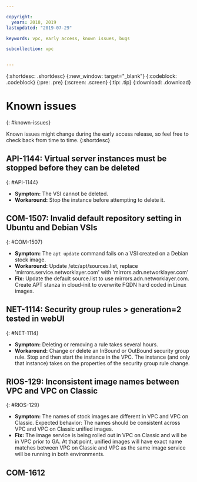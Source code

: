 ```yaml
---

copyright:
  years: 2018, 2019
lastupdated: "2019-07-29"

keywords: vpc, early access, known issues, bugs

subcollection: vpc


---
```


{:shortdesc: .shortdesc}
{:new_window: target="_blank"}
{:codeblock: .codeblock}
{:pre: .pre}
{:screen: .screen}
{:tip: .tip}
{:download: .download}

# Known issues
{: #known-issues}

Known issues might change during the early access release, so feel free to check back from time to time.
{:shortdesc}


## API-1144: Virtual server instances must be stopped before they can be deleted
{: #API-1144}
- **Symptom:** The VSI cannot be deleted.
- **Workaround:** Stop the instance before attempting to delete it.


## COM-1507: Invalid default repository setting in Ubuntu and Debian VSIs
{: #COM-1507}
- **Symptom:** The `apt update` command fails on a VSI created on a Debian stock image.
- **Workaround:** Update /etc/apt/sources.list, replace 'mirrors.service.networklayer.com' with 'mirrors.adn.networklayer.com' 
- **Fix:** Update the default source.list to use mirrors.adn.networklayer.com. Create APT stanza in cloud-init to overwrite FQDN hard coded in Linux images.

## NET-1114: Security group rules > generation=2 tested in webUI
{: #NET-1114}
- **Symptom:** Deleting or removing a rule takes several hours.
- **Workaround:** Change or delete an InBound or OutBound security group rule. Stop and then start the instance in the VPC. The instance (and only that instance) takes on the properties of the security group rule change.


## RIOS-129: Inconsistent image names between VPC and VPC on Classic
{: #RIOS-129}
- **Symptom:** The names of stock images are different in VPC and VPC on Classic. Expected behavior: The names should be consistent across VPC and VPC on Classic unified images.
- **Fix:** The image service is being rolled out in VPC on Classic and will be in VPC prior to GA. At that point, unified images will have exact name matches between VPC on Classic and VPC as the same image service will be running in both environments.	


## COM-1612
